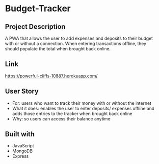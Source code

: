 # Budget-Tracker
## Project Description
A PWA that allows the user to add expenses and deposits to their budget with or without a connection. When entering transactions offline, they should populate the total when brought back online.
## Link
https://powerful-cliffs-10887.herokuapp.com/
## User Story
* For: users who want to track their money with or without the internet
* What it does: enables the user to enter deposits/ expenses offline and adds those entries to the tracker when brought back online
* Why: so users can access their balance anytime
## Built with
* JavaScript
* MongoDB
* Express
